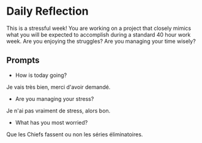 # Daily Reflection
This is a stressful week! You are working on a project that closely mimics what you will be expected to accomplish during a standard 40 hour work week. Are you enjoying the struggles? Are you managing your time wisely? 

## Prompts
- How is today going? 

Je vais très bien, merci d'avoir demandé.

- Are you managing your stress?

Je n'ai pas vraiment de stress, alors bon.

- What has you most worried?

Que les Chiefs fassent ou non les séries éliminatoires.